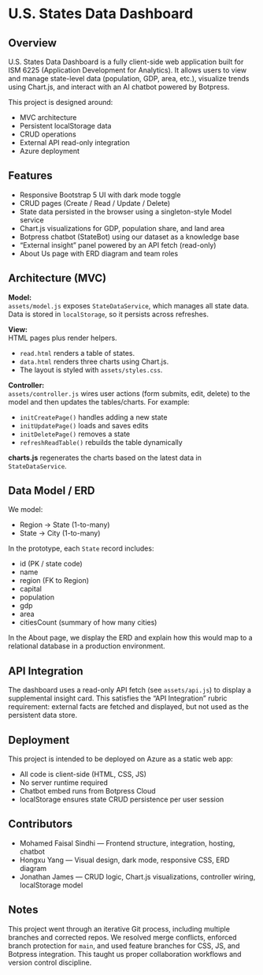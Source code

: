 # U.S. States Data Dashboard

## Overview
U.S. States Data Dashboard is a fully client-side web application built for ISM 6225 (Application Development for Analytics). It allows users to view and manage state-level data (population, GDP, area, etc.), visualize trends using Chart.js, and interact with an AI chatbot powered by Botpress.

This project is designed around:
- MVC architecture
- Persistent localStorage data
- CRUD operations
- External API read-only integration
- Azure deployment

## Features
- Responsive Bootstrap 5 UI with dark mode toggle
- CRUD pages (Create / Read / Update / Delete)
- State data persisted in the browser using a singleton-style Model service
- Chart.js visualizations for GDP, population share, and land area
- Botpress chatbot (StateBot) using our dataset as a knowledge base
- “External insight” panel powered by an API fetch (read-only)
- About Us page with ERD diagram and team roles

## Architecture (MVC)
**Model:**  
`assets/model.js` exposes `StateDataService`, which manages all state data. Data is stored in `localStorage`, so it persists across refreshes.

**View:**  
HTML pages plus render helpers.  
- `read.html` renders a table of states.  
- `data.html` renders three charts using Chart.js.  
- The layout is styled with `assets/styles.css`.

**Controller:**  
`assets/controller.js` wires user actions (form submits, edit, delete) to the model and then updates the tables/charts. For example:
- `initCreatePage()` handles adding a new state
- `initUpdatePage()` loads and saves edits
- `initDeletePage()` removes a state
- `refreshReadTable()` rebuilds the table dynamically

**charts.js** regenerates the charts based on the latest data in `StateDataService`.

## Data Model / ERD
We model:
- Region → State (1-to-many)
- State → City (1-to-many)

In the prototype, each `State` record includes:
- id (PK / state code)
- name
- region (FK to Region)
- capital
- population
- gdp
- area
- citiesCount (summary of how many cities)

In the About page, we display the ERD and explain how this would map to a relational database in a production environment.

## API Integration
The dashboard uses a read-only API fetch (see `assets/api.js`) to display a supplemental insight card. This satisfies the “API Integration” rubric requirement: external facts are fetched and displayed, but not used as the persistent data store.

## Deployment
This project is intended to be deployed on Azure as a static web app:
- All code is client-side (HTML, CSS, JS)
- No server runtime required
- Chatbot embed runs from Botpress Cloud
- localStorage ensures state CRUD persistence per user session

## Contributors
- Mohamed Faisal Sindhi — Frontend structure, integration, hosting, chatbot
- Hongxu Yang — Visual design, dark mode, responsive CSS, ERD diagram
- Jonathan James — CRUD logic, Chart.js visualizations, controller wiring, localStorage model

## Notes
This project went through an iterative Git process, including multiple branches and corrected repos. We resolved merge conflicts, enforced branch protection for `main`, and used feature branches for CSS, JS, and Botpress integration. This taught us proper collaboration workflows and version control discipline.
